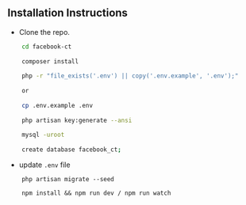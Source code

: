 ## Installation Instructions

- Clone the repo.
```sh
    cd facebook-ct
    
    composer install
    
    php -r "file_exists('.env') || copy('.env.example', '.env');"
    
    or
    
    cp .env.example .env
    
    php artisan key:generate --ansi
    
    mysql -uroot
    
    create database facebook_ct;
```    
- update `.env` file
```shell
    php artisan migrate --seed
    
    npm install && npm run dev / npm run watch
```
